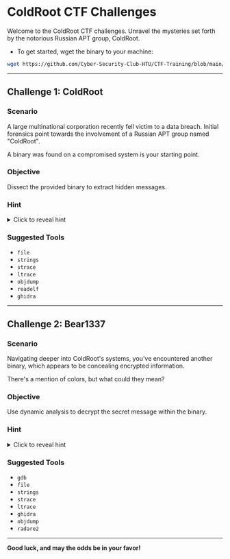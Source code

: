 # ColdRoot CTF Challenges

Welcome to the ColdRoot CTF challenges. Unravel the mysteries set forth by the notorious Russian APT group, ColdRoot.

- To get started, wget the binary to your machine:

```bash
wget https://github.com/Cyber-Security-Club-HTU/CTF-Training/blob/main/2023/Reverse-Engineering/Lab/coldroot.bin
```

---

## Challenge 1: ColdRoot

### Scenario
A large multinational corporation recently fell victim to a data breach. Initial forensics point towards the involvement of a Russian APT group named "ColdRoot". 

A binary was found on a compromised system is your starting point. 

### Objective
Dissect the provided binary to extract hidden messages.

### Hint
<details>
  <summary>Click to reveal hint</summary>
  
  - Sometimes, it's not about gaining access but understanding the process.
  - Strings can be useful, but they might also deceive.
</details>

### Suggested Tools
- `file`
- `strings`
- `strace`
- `ltrace`
- `objdump`
- `readelf`
- `ghidra`

---

## Challenge 2: Bear1337

### Scenario

Navigating deeper into ColdRoot's systems, you've encountered another binary, which appears to be concealing encrypted information. 

There's a mention of colors, but what could they mean?

### Objective
Use dynamic analysis to decrypt the secret message within the binary.

### Hint
<details>
  <summary>Click to reveal hint</summary>
  
  The path ahead requires a trio of colors. Look to the north, where winters are fierce, and tales of bears and babushkas are abundant.
</details>

### Suggested Tools
- `gdb`
- `file`
- `strings`
- `strace`
- `ltrace`
- `ghidra`
- `objdump`
- `radare2`

---

**Good luck, and may the odds be in your favor!**
